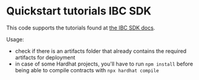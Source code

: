 # Quickstart tutorials IBC SDK

This code supports the tutorials found at [the IBC SDK docs](https://developers.openibc.com/docs/quickstart/).

Usage:
- check if there is an artifacts folder that already contains the required artifacts for deployment
- in case of some Hardhat projects, you'll have to run `npm install` before being able to compile contracts with `npx hardhat compile`
